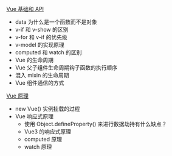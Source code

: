 [Vue 基础和 API](./Vue基础和API.md)

- data 为什么是一个函数而不是对象
- v-if 和 v-show 的区别
- v-for 和 v-if 的优先级
- v-model 的实现原理
- computed 和 watch 的区别
- Vue 的生命周期
- Vue 父子组件生命周期钩子函数的执行顺序
- 混入 mixin 的生命周期
- Vue 组件通信的方式

[Vue 原理](./Vue原理.md)

- new Vue() 实例挂载的过程
- Vue 响应式原理
  - 使用 Object.defineProperty() 来进行数据劫持有什么缺点？
  - Vue3 的响应式原理
  - computed 原理
  - watch 原理
